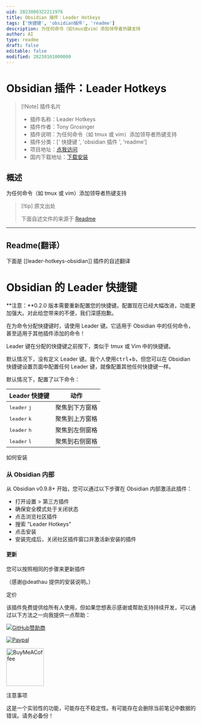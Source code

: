 ```yaml
---
uid: 2023080322211976
title: Obsidian 插件：Leader Hotkeys
tags: ['快捷键', 'obsidian插件', 'readme']
description: 为任何命令（如tmux或vim）添加领导者热键支持
author: AI
type: readme
draft: false
editable: false
modified: 20230101000000
---
```


# Obsidian 插件：Leader Hotkeys

> [!Note] 插件名片
> - 插件名称：Leader Hotkeys
> - 插件作者：Tony Grosinger
> - 插件说明：为任何命令（如 tmux 或 vim）添加领导者热键支持
> - 插件分类：[' 快捷键 ', 'obsidian 插件 ', 'readme']
> - 项目地址：[点我访问](https://github.com/tgrosinger/leader-hotkeys-obsidian)
> - 国内下载地址：[下载安装](https://pkmer.cn/products/plugin/pluginMarket/?leader-hotkeys-obsidian)

## 概述

为任何命令（如 tmux 或 vim）添加领导者热键支持

> [!tip] 原文出处
>
>下面自述文件的来源于 [Readme](https://ghproxy.net/https://raw.githubusercontent.com/tgrosinger/leader-hotkeys-obsidian/main/README.md)
>

---

## Readme(翻译）

下面是 [[leader-hotkeys-obsidian]] 插件的自述翻译

# Obsidian 的 Leader 快捷键

**注意：**0.2.0 版本需要重新配置您的快捷键。配置现在已经大幅改进，功能更加强大。对此给您带来的不便，我们深感抱歉。

在为命令分配快捷键时，请使用 Leader 键。它适用于 Obsidian 中的任何命令，甚至适用于其他插件添加的命令！

Leader 键在分配的快捷键之前按下，类似于 tmux 或 Vim 中的快捷键。

默认情况下，没有定义 Leader 键。我个人使用<kbd>ctrl</kbd>+<kbd>b</kbd>，但您可以在 Obsidian 快捷键设置页面中配置任何 Leader 键，就像配置其他任何快捷键一样。

默认情况下，配置了以下命令：

| Leader 快捷键                  | 动作                       |
| ------------------------------ | -------------------------- |
| <kbd>leader</kbd> <kbd>j</kbd> | 聚焦到下方窗格             |
| <kbd>leader</kbd> <kbd>k</kbd> | 聚焦到上方窗格             |
| <kbd>leader</kbd> <kbd>h</kbd> | 聚焦到左侧窗格             |
| <kbd>leader</kbd> <kbd>l</kbd> | 聚焦到右侧窗格             |

如何安装

### 从 Obsidian 内部

从 Obsidian v0.9.8+ 开始，您可以通过以下步骤在 Obsidian 内部激活此插件：

- 打开设置 > 第三方插件
- 确保安全模式处于关闭状态
- 点击浏览社区插件
- 搜索 "Leader Hotkeys"
- 点击安装
- 安装完成后，关闭社区插件窗口并激活新安装的插件

#### 更新

您可以按照相同的步骤来更新插件

（感谢@deathau 提供的安装说明。）

定价

该插件免费提供给所有人使用，但如果您想表示感谢或帮助支持持续开发，可以通过以下方法之一向我提供一点帮助：

[![GitHub赞助商](https://img.shields.io/github/sponsors/tgrosinger?style=social)](https://github.com/sponsors/tgrosinger)

[![Paypal](https://img.shields.io/badge/paypal-tgrosinger-yellow?style=social&logo=paypal)](https://paypal.me/tgrosinger)

[<img src="https://cdn.buymeacoffee.com/buttons/v2/default-yellow.png" alt="BuyMeACoffee" width="100">](https://www.buymeacoffee.com/tgrosinger)

注意事项

这是一个实验性的功能，可能存在不稳定性。有可能存在会删除当前笔记中数据的错误。请务必备份！
